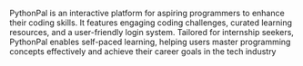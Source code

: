 PythonPal is an interactive platform for aspiring programmers to enhance their coding skills. It features engaging coding challenges, curated learning resources, and a user-friendly login system. Tailored for internship seekers, PythonPal enables self-paced learning, helping users master programming concepts effectively and achieve their career goals in the tech industry
